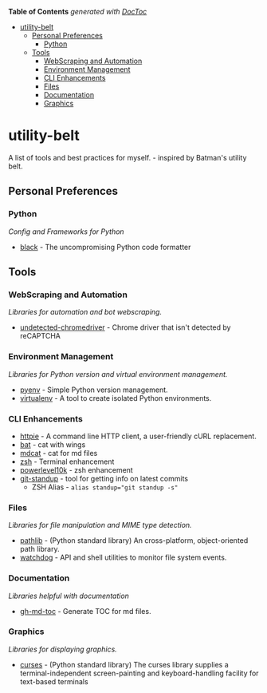 <!-- START doctoc generated TOC please keep comment here to allow auto update -->
<!-- DON'T EDIT THIS SECTION, INSTEAD RE-RUN doctoc TO UPDATE -->
**Table of Contents**  *generated with [DocToc](https://github.com/thlorenz/doctoc)*

- [utility-belt](#utility-belt)
  - [Personal Preferences](#personal-preferences)
    - [Python](#python)
  - [Tools](#tools)
    - [WebScraping and Automation](#webscraping-and-automation)
    - [Environment Management](#environment-management)
    - [CLI Enhancements](#cli-enhancements)
    - [Files](#files)
    - [Documentation](#documentation)
    - [Graphics](#graphics)

<!-- END doctoc generated TOC please keep comment here to allow auto update -->

# utility-belt

A list of tools and best practices for myself. - inspired by Batman's utility belt.

## Personal Preferences

### Python
*Config and Frameworks for Python*

* [black](https://github.com/psf/black) - The uncompromising Python code formatter

## Tools

### WebScraping and Automation
*Libraries for automation and bot webscraping.*

* [undetected-chromedriver](https://github.com/ultrafunkamsterdam/undetected-chromedriver) - Chrome driver that isn't detected by reCAPTCHA

### Environment Management
*Libraries for Python version and virtual environment management.*

* [pyenv](https://github.com/pyenv/pyenv) - Simple Python version management.
* [virtualenv](https://github.com/pypa/virtualenv) - A tool to create isolated Python environments.

### CLI Enhancements
* [httpie](https://github.com/jakubroztocil/httpie) - A command line HTTP client, a user-friendly cURL replacement.
* [bat](https://github.com/sharkdp/bat) - cat with wings
* [mdcat](https://github.com/lunaryorn/mdcat) - cat for md files
* [zsh](https://ohmyz.sh/) - Terminal enhancement
* [powerlevel10k](https://github.com/romkatv/powerlevel10k) - zsh enhancement
* [git-standup](https://github.com/kamranahmedse/git-standup) - tool for getting info on latest commits
  * ZSH Alias - `alias standup="git standup -s"` 

### Files
*Libraries for file manipulation and MIME type detection.*

* [pathlib](https://docs.python.org/3/library/pathlib.html) - (Python standard library) An cross-platform, object-oriented path library.
* [watchdog](https://github.com/gorakhargosh/watchdog) - API and shell utilities to monitor file system events.

### Documentation
*Libraries helpful with documentation*

* [gh-md-toc](https://github.com/ekalinin/github-markdown-toc) - Generate TOC for md files.

### Graphics
*Libraries for displaying graphics.*
* [curses](https://docs.python.org/3/howto/curses.html) - (Python standard library) The curses library supplies a terminal-independent screen-painting and keyboard-handling facility for text-based terminals
